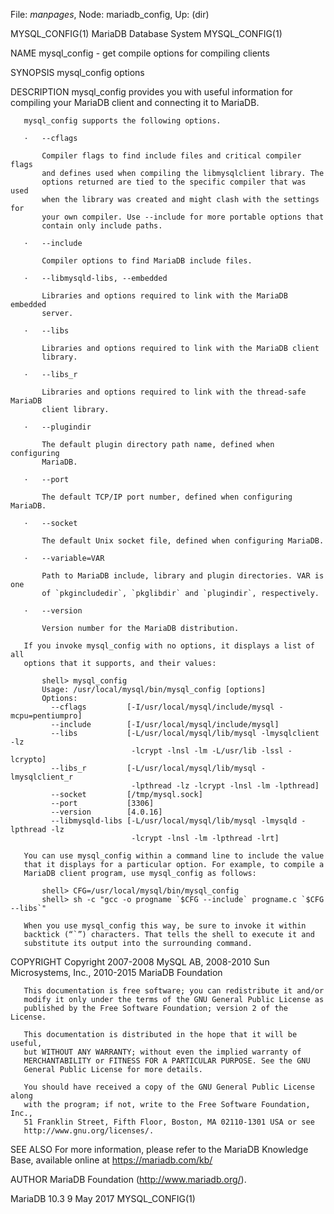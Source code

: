 File: *manpages*,  Node: mariadb_config,  Up: (dir)

MYSQL_CONFIG(1)             MariaDB Database System            MYSQL_CONFIG(1)



NAME
       mysql_config - get compile options for compiling clients

SYNOPSIS
       mysql_config options

DESCRIPTION
       mysql_config provides you with useful information for compiling your
       MariaDB client and connecting it to MariaDB.

       mysql_config supports the following options.

       ·   --cflags

           Compiler flags to find include files and critical compiler flags
           and defines used when compiling the libmysqlclient library. The
           options returned are tied to the specific compiler that was used
           when the library was created and might clash with the settings for
           your own compiler. Use --include for more portable options that
           contain only include paths.

       ·   --include

           Compiler options to find MariaDB include files.

       ·   --libmysqld-libs, --embedded

           Libraries and options required to link with the MariaDB embedded
           server.

       ·   --libs

           Libraries and options required to link with the MariaDB client
           library.

       ·   --libs_r

           Libraries and options required to link with the thread-safe MariaDB
           client library.

       ·   --plugindir

           The default plugin directory path name, defined when configuring
           MariaDB.

       ·   --port

           The default TCP/IP port number, defined when configuring MariaDB.

       ·   --socket

           The default Unix socket file, defined when configuring MariaDB.

       ·   --variable=VAR

           Path to MariaDB include, library and plugin directories. VAR is one
           of `pkgincludedir`, `pkglibdir` and `plugindir`, respectively.

       ·   --version

           Version number for the MariaDB distribution.

       If you invoke mysql_config with no options, it displays a list of all
       options that it supports, and their values:

           shell> mysql_config
           Usage: /usr/local/mysql/bin/mysql_config [options]
           Options:
             --cflags         [-I/usr/local/mysql/include/mysql -mcpu=pentiumpro]
             --include        [-I/usr/local/mysql/include/mysql]
             --libs           [-L/usr/local/mysql/lib/mysql -lmysqlclient -lz
                               -lcrypt -lnsl -lm -L/usr/lib -lssl -lcrypto]
             --libs_r         [-L/usr/local/mysql/lib/mysql -lmysqlclient_r
                               -lpthread -lz -lcrypt -lnsl -lm -lpthread]
             --socket         [/tmp/mysql.sock]
             --port           [3306]
             --version        [4.0.16]
             --libmysqld-libs [-L/usr/local/mysql/lib/mysql -lmysqld -lpthread -lz
                               -lcrypt -lnsl -lm -lpthread -lrt]

       You can use mysql_config within a command line to include the value
       that it displays for a particular option. For example, to compile a
       MariaDB client program, use mysql_config as follows:

           shell> CFG=/usr/local/mysql/bin/mysql_config
           shell> sh -c "gcc -o progname `$CFG --include` progname.c `$CFG --libs`"

       When you use mysql_config this way, be sure to invoke it within
       backtick (“`”) characters. That tells the shell to execute it and
       substitute its output into the surrounding command.

COPYRIGHT
       Copyright 2007-2008 MySQL AB, 2008-2010 Sun Microsystems, Inc.,
       2010-2015 MariaDB Foundation

       This documentation is free software; you can redistribute it and/or
       modify it only under the terms of the GNU General Public License as
       published by the Free Software Foundation; version 2 of the License.

       This documentation is distributed in the hope that it will be useful,
       but WITHOUT ANY WARRANTY; without even the implied warranty of
       MERCHANTABILITY or FITNESS FOR A PARTICULAR PURPOSE. See the GNU
       General Public License for more details.

       You should have received a copy of the GNU General Public License along
       with the program; if not, write to the Free Software Foundation, Inc.,
       51 Franklin Street, Fifth Floor, Boston, MA 02110-1301 USA or see
       http://www.gnu.org/licenses/.


SEE ALSO
       For more information, please refer to the MariaDB Knowledge Base,
       available online at https://mariadb.com/kb/

AUTHOR
       MariaDB Foundation (http://www.mariadb.org/).



MariaDB 10.3                      9 May 2017                   MYSQL_CONFIG(1)
